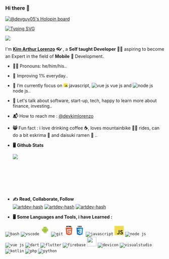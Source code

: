 ### **Hi there** **:wave:**

[![@devguy05's Holopin board](https://holopin.io/api/user/board?user=devguy05)](https://holopin.io/@devguy05)

[![Typing SVG](https://readme-typing-svg.demolab.com?font=Fira+Code&pause=1000&color=188AF7FF&width=435&lines=Developer;Curious%2C+Hungry%2C+Learner;Technology%2C+Finance%2C+Investing)](https://git.io/typing-svg)
<p align="left"><img src="https://komarev.com/ghpvc/?username=artdev-hashf&color=blue&style=flat-square&label=Profile Views"/></p>

I'm **[Kim Arthur Lorenzo](https://www.lorenzokimarthur.com/)** **:eyeglasses:** , a **Self taught Developer** :man_technologist: aspiring to become an Expert in the field of **Mobile** :iphone: Development. 
<br>

- **:man_technologist:** Pronouns: he/him/his.. 

- **:rocket:** Improving 1% everyday.. 

- **:seedling:** I’m currently focus on <img src="https://raw.githubusercontent.com/devicons/devicon/master/icons/javascript/javascript-original.svg" alt="javascript" width="13" height="12"/> javascript, <img src="https://www.vectorlogo.zone/logos/vuejs/vuejs-icon.svg" alt="vue js" width="13" height="12"/> vue js and <img src="https://www.vectorlogo.zone/logos/nodejs/nodejs-icon.svg" alt="node js" width="13" height="12"/> node js..

- **:speech_balloon:** Let's talk about software, start-up, tech, happy to learn more about finance, investing..

- **:mailbox_with_mail:** How to reach me : [@devkimlorenzo](https://twitter.com/devkimlorenzo)

- **:smile_cat:** Fun fact : i love drinking coffee **:coffee:**, loves mountainbike **:biking_man:** rides, can do a bit eskrima **:martial_arts_uniform:** and daisuki ramen **:ramen:** ..

 - **:desktop_computer:** **Github Stats** 
 

    <a href="https://github.com/anuraghazra/github-readme-stats" title="Go to Source">
      <img align="left" width=390 src="https://github-readme-stats.vercel.app/api?username=artdev-hash&show_icons=true&theme=ocean_dark&border_color=61dafb&hide_border=true" />
    </a>
<br><br><br><br><br><br><br>

  - **:writing_hand:** **Read, Collaborate, Follow**<br>
        <a href="https://www.lorenzokimarthur.com/" target="blank"><img align="center" src="https://cdn.jsdelivr.net/npm/simple-icons@3.0.1/icons/vue-dot-js.svg" alt="artdev-hash" height="30" width="40" /></a>
         <a href="https://dev.to/artdevhash" target="blank"><img align="center" src="https://cdn.jsdelivr.net/npm/simple-icons@3.0.1/icons/dev-dot-to.svg" alt="artdev-hash" height="30" width="40" /></a>  <a href="https://twitter.com/devkimlorenzo" target="blank"><img align="center" src="https://cdn.jsdelivr.net/npm/simple-icons@3.0.1/icons/twitter.svg" alt="artdev-hash" height="30" width="40" /></a>

- **:desktop_computer:** **Some Languages and Tools, i have Learned :**

<code><img src="https://www.vectorlogo.zone/logos/gnu_bash/gnu_bash-icon.svg" alt="bash" width="40" height="40"/></code>
<code><img src="https://www.vectorlogo.zone/logos/visualstudio_code/visualstudio_code-icon.svg" alt="vscode" width="30" height="30"/></code>
<code><img src="https://raw.githubusercontent.com/devicons/devicon/master/icons/android/android-original-wordmark.svg" alt="android" width="30" height="30"/></code>
<code><img src="https://www.vectorlogo.zone/logos/git-scm/git-scm-icon.svg" alt="git" width="30" height="30"/></code>
<code><img src="https://raw.githubusercontent.com/devicons/devicon/master/icons/html5/html5-original-wordmark.svg" alt="html5" width="30" height="30"/></code>
<code><img src="https://raw.githubusercontent.com/devicons/devicon/master/icons/css3/css3-original-wordmark.svg" alt="css3" width="30" height="30"/></code>
<code><img src="https://www.vectorlogo.zone/logos/dotnet/dotnet-icon.svg" alt="javascript" width="30" height="30"/></code>
<code><img src="https://raw.githubusercontent.com/devicons/devicon/master/icons/javascript/javascript-original.svg" alt="javascript" width="30" height="30"/></code>
<code><img src="https://www.vectorlogo.zone/logos/nodejs/nodejs-icon.svg" alt="node js" width="30" height="30"/></code>
<code><img src="https://www.vectorlogo.zone/logos/vuejs/vuejs-icon.svg" alt="vue js" width="30" height="30"/></code>
<code><img src="https://www.vectorlogo.zone/logos/dartlang/dartlang-icon.svg" alt="dart" width="30" height="30"/></code>
<code><img src="https://www.vectorlogo.zone/logos/flutterio/flutterio-icon.svg" alt="flutter" width="30" height="30"/></code>
<code><img src="https://www.vectorlogo.zone/logos/firebase/firebase-icon.svg" alt="firebase" width="30" height="30"/></code>
<code><img src="https://raw.githubusercontent.com/artdev-hash/devicon/master/icons/wordpress/wordpress-plain.svg" width="30" height="30"></code>
<code><img src="https://raw.githubusercontent.com/artdev-hash/devicon/master/icons/devicon/devicon-original.svg" alt="devicon" width="30" height="30"></code>
<code><img src="https://raw.githubusercontent.com/artdev-hash/devicon/master/icons/visualstudio/visualstudio-plain.svg" alt="visualstudio" width="30" height="30"></code>
<code><img src="https://raw.githubusercontent.com/artdev-hash/devicon/master/icons/kotlin/kotlin-original.svg" alt="kotlin" width="30" height="30"></code>
<code><img src="https://raw.githubusercontent.com/artdev-hash/devicon/master/icons/php/php-original.svg" alt="php" width="30" height="30"></code>
<code><img src="https://raw.githubusercontent.com/artdev-hash/devicon/master/icons/python/python-original.svg" alt="python" width="30" height="30"></code>








<!--
**artdev-hash/artdev-hash** is a ✨ _special_ ✨ repository because its `README.md` (this file) appears on your GitHub profile.

Here are some ideas to get you started:
- 👯 I’m looking to collaborate on ...
- 🤔 I’m looking for help with ...
- 💬 Ask me about ...

-->
